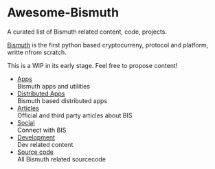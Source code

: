 # Awesome-Bismuth
A curated list of Bismuth related content, code, projects.

[Bismuth](http://bismuth.cz) is the first python based cryptocurreny, protocol and platform, writte nfrom scratch.

This is a WIP in its early stage. Feel free to propose content!

* [Apps](https://github.com/bismuthfoundation/Awesome-Bismuth/blob/master/Apps.md)  
  Bismuth apps and utilities
* [Distributed Apps](https://github.com/bismuthfoundation/Awesome-Bismuth/blob/master/Dapps.md)  
  Bismuth based distributed apps
* [Articles](https://github.com/bismuthfoundation/Awesome-Bismuth/blob/master/Articles.md)  
  Official and third party articles about BIS
* [Social](https://github.com/bismuthfoundation/Awesome-Bismuth/blob/master/Social.md)  
  Connect with BIS
* [Development](https://github.com/bismuthfoundation/Awesome-Bismuth/blob/master/Dev.md)  
  Dev related content
* [Source code](https://github.com/bismuthfoundation/Awesome-Bismuth/blob/master/SourceCode.md)  
  All Bismuth related sourcecode
